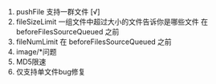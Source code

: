1. pushFile 支持一群文件 [√]
2. fileSizeLimit 一组文件中超过大小的文件告诉你是哪些文件 在 beforeFilesSourceQueued 之前
3. fileNumLimit 在 beforeFilesSourceQueued 之前
4. image/*问题
5. MD5限速
6. 仅支持单文件bug修复